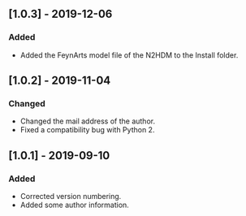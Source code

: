## [1.0.3] - 2019-12-06
### Added
- Added the FeynArts model file of the N2HDM to the Install folder.

## [1.0.2] - 2019-11-04
### Changed
- Changed the mail address of the author.
- Fixed a compatibility bug with Python 2.

## [1.0.1] - 2019-09-10
### Added
- Corrected version numbering.
- Added some author information.